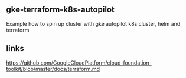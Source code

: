 ## gke-terraform-k8s-autopilot
Example how to spin up cluster with gke autopilot k8s cluster, helm and terraform

## links
https://github.com/GoogleCloudPlatform/cloud-foundation-toolkit/blob/master/docs/terraform.md